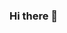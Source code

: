 ### Hi there 👋

<!--
**Obasphere/Obasphere** is a ✨ _special_ ✨ repository because its `README.md` (this file) appears on your GitHub profile.

Here are some ideas to get you started:

- 🔭 I’m currently working on Enterprise Solutions...
-->
